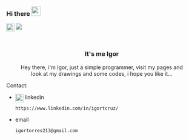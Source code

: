 ### Hi there <img src="https://media.giphy.com/media/hvRJCLFzcasrR4ia7z/giphy.gif" width="25px">

<a href="https://www.linkedin.com/in/igortcruz/">
  
</a>
<a href="https://www.instagram.com/igortcruz_/">
  <img align="left" alt="igortcruz's Instagram's" width="22px" src="https://upload.wikimedia.org/wikipedia/commons/thumb/e/e7/Instagram_logo_2016.svg/132px-Instagram_logo_2016.svg.png" />
</a>

![](https://visitor-badge.glitch.me/badge?page_id=igortcruz.igortcruz)

<br />
<p align="center">
  
  <h3 align="center">It's me Igor</h3>

  <p align="center">
    Hey there, i'm Igor, just a simple programmer, visit my pages and </br> look at my drawings and some codes, i hope you like it...
  </p>
</p>


Contact:
* linkedin <img align="left" alt="igortcruz's LinkedIN" width="22px" src="https://raw.githubusercontent.com/peterthehan/peterthehan/master/assets/linkedin.svg" />
  ```sh
  https://www.linkedin.com/in/igortcruz/
  ```
* email
  ```sh
  igortorres213@gmail.com
  ```
